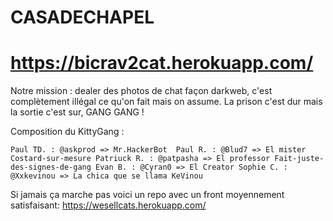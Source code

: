 # CASADECHAPEL
# https://bicrav2cat.herokuapp.com/

Notre mission : dealer des photos de chat façon darkweb, c'est complètement illégal ce qu'on fait mais on assume. La prison c'est dur mais la sortie c'est sur, GANG GANG !

Composition du KittyGang :

`Paul TD. : @askprod => Mr.HackerBot 
Paul R. : @Blud7 => El mister Costard-sur-mesure
Patriuck R. : @patpasha => El professor Fait-juste-des-signes-de-gang
Evan B. : @Cyran0 => El Creator
Sophie C. : @Xxkevinou => La chica que se llama KeVinou` 

Si jamais ça marche pas voici un repo avec un front moyennement satisfaisant:
https://wesellcats.herokuapp.com/

